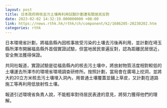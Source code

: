 ```yaml
---
layout: post
title: 日本政府將核去污土壤再利用試驗計劃遭有關居民反對
date: 2023-02-02 14:32:19.000000000 +08:00
link: https://news.rthk.hk/rthk/ch/component/k2/1686205-20230202.htm
categories: rthk
---
```


日本環境省計劃，將福島縣內因核事故受污染的土壤去污後再利用，並計劃在埼玉縣所澤市開展福島縣外首個實證試驗，但當地居民普遍反對，認為距離民居很近，安全無法獲得保證。

共同社報道，實證試驗是從福島縣內的核去污土壤中，將放射物質活度相對較低的土壤運去所澤市的環境省環境調查研修所。按照計劃，當局會在廣場上挖洞，並將大約20立方米核去污土壤埋入洞內，用普通土壤覆蓋並鋪上草皮，又計劃在道路施工等再利用低放射性土壤。

報道引述環境省負責人說，不能輕率對待居民表達的意見，將努力獲得他們的理解。
